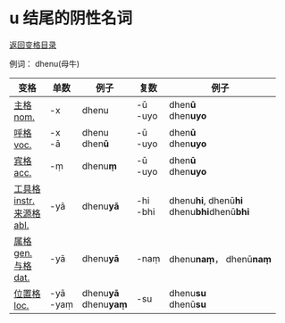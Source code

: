 # u 结尾的阴性名词

[返回变格目录](declension.md)

例词： dhenu\(母牛\)


| 变格 | 单数 | 例子 |复数 | 例子 |
| --- | ----- | ------ |---- | ---- |
| [主格<br>nom.](nom.md) |-x  |dhenu  |-ū<br>-uyo  |dhen**ū**<br>dhen**uyo**  |
| [呼格<br>voc.](voc.md) |-x<br>-ā  |dhenu<br>dhen**ū**  |-ū<br>-uyo  |dhen**ū**<br>dhen**uyo**  |
| [宾格<br>acc.](acc.md) |-ṃ  |dhenu**ṃ**  |-ū<br>-uyo  |dhen**ū**<br>dhen**uyo**  |
| [工具格<br>instr.](instr.md)<br>[来源格<br>abl.](abl.md)  |-yā  |dhenu**yā**  |-hi<br>-bhi  |dhenu**hi**, dhenū**hi**<br>dhenu**bhi**dhenū**bhi** | 
| [属格<br>gen.](gen.md)<br> [与格<br>dat.](dat.md)  |-yā  |dhenu**yā**  |-naṃ  |dhenu**naṃ**， dhenū**naṃ**|
| [位置格<br>loc.](loc.md) |-yā<br>-yaṃ  |dhenu**yā**<br>dhenu**yaṃ**  |-su  |dhenu**su**<br>dhenū**su**  |

